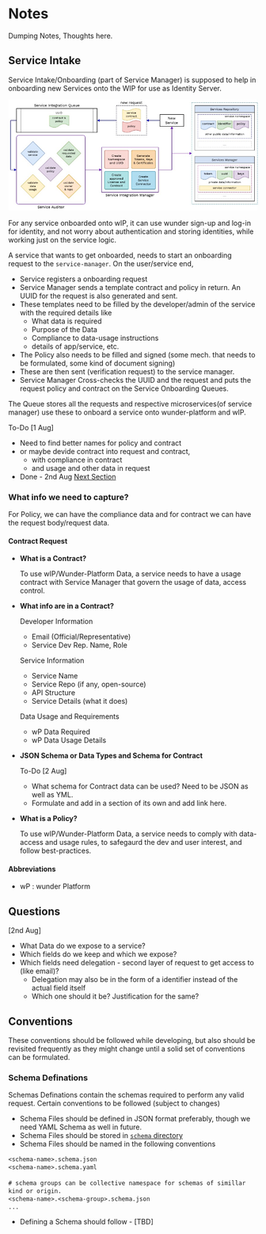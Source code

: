 # Notes

Dumping Notes, Thoughts here.

## Service Intake

Service Intake/Onboarding (part of Service Manager) is supposed to help in onboarding new Services onto the WIP for use as Identity Server. 

![Service Intake Architecture](./diagrams/service-intake.jpg)

For any service onboarded onto wIP, it can use wunder sign-up and log-in for identity, and not worry about authentication and storing identities, while working just on the service logic. 

A service that wants to get onboarded, needs to start an onboarding request to the `service-manager`. On the user/service end,
- Service registers a onboarding request
- Service Manager sends a template contract and policy in return. An UUID for the request is also generated and sent.
- These templates need to be filled by the developer/admin of the service with the required details like 
    - What data is required
    - Purpose of the Data
    - Compliance to data-usage instructions
    - details of app/service, etc.
- The Policy also needs to be filled and signed (some mech. that needs to be formulated, some kind of document signing) 
- These are then sent (verification request) to the service manager.
- Service Manager Cross-checks the UUID and the request and puts the request policy and contract on the Service Onboarding Queues.

The Queue stores all the requests and respective microservices(of service manager) use these to onboard a service onto wunder-platform and wIP.

To-Do [1 Aug] 
- Need to find better names for policy and contract 
- or maybe devide contract into request and contract, 
    - with compliance in contract 
    - and usage and other data in request
- Done - 2nd Aug [Next Section](#what-info-we-need-to-capture)

### What info we need to capture?
For Policy, we can have the compliance data and for contract we can have the request body/request data.

#### Contract Request

- **What is a Contract?**

    To use wIP/Wunder-Platform Data, a service needs to have a usage contract with Service Manager that govern the usage of data, access control.

- **What info are in a Contract?**

    Developer Information
    - Email (Official/Representative)
    - Service Dev Rep. Name, Role

    Service Information
    - Service Name
    - Service Repo (if any, open-source)
    - API Structure
    - Service Details (what it does)

    Data Usage and Requirements
    - wP Data Required
    - wP Data Usage Details

- **JSON Schema or Data Types and Schema for Contract**
    
    To-Do [2 Aug]
    - What schema for Contract data can be used? Need to be JSON as well as YML. 
    - Formulate and add in a section of its own and add link here.

- **What is a Policy?**

    To use wIP/Wunder-Platform Data, a service needs to comply with data-access and usage rules, to safegaurd the dev and user interest, and follow best-practices.


#### Abbreviations

* wP : wunder Platform

## Questions 

[2nd Aug]
- What Data do we expose to a service?
- Which fields do we keep and which we expose?
- Which fields need delegation - second layer of request to get access to (like email)?
    - Delegation may also be in the form of a identifier instead of the actual field itself
    - Which one should it be? Justification for the same?

## Conventions

These conventions should be followed while developing, but also should be revisited frequently as they might change until a solid set of conventions can be formulated.

### Schema Definations

Schemas Definations contain the schemas required to perform any valid request. Certain conventions to be followed (subject to changes)
- Schema Files should be defined in JSON format preferably, though we need YAML Schema as well in future.
- Schema Files should be stored in [`schema` directory](../../schema/)
- Schema Files should be named in the following conventions
```
<schema-name>.schema.json
<schema-name>.schema.yaml

# schema groups can be collective namespace for schemas of simillar kind or origin.
<schema-name>.<schema-group>.schema.json 
...
```
- Defining a Schema should follow - [TBD]